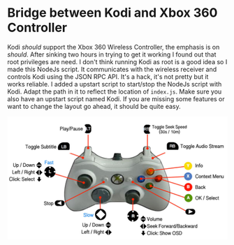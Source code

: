 # Bridge between Kodi and Xbox 360 Controller

Kodi *should* support the Xbox 360 Wireless Controller, the emphasis is on *should*. After sinking two hours in trying to get it working I found out that root privileges are need. I don't think running Kodi as root is a good idea so I made this NodeJs script. It communicates with the wireless receiver and controls Kodi using the JSON RPC API. It's a hack, it's not pretty but it works reliable. I added a upstart script to start/stop the NodeJs script with Kodi. Adapt the path in it to reflect the location of `index.js`. Make sure you also have an upstart script named Kodi. If you are missing some features or want to change the layout go ahead, it should be quite easy.

![Controller-Layout](Controller-Layout.jpg)